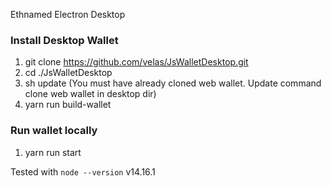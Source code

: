 Ethnamed Electron Desktop


### Install Desktop Wallet

1. git clone https://github.com/velas/JsWalletDesktop.git
2. cd ./JsWalletDesktop
3. sh update (You must have already cloned web wallet. Update command clone web wallet in desktop dir)
4. yarn run build-wallet

### Run wallet locally

1. yarn run start

Tested with `node --version` v14.16.1

